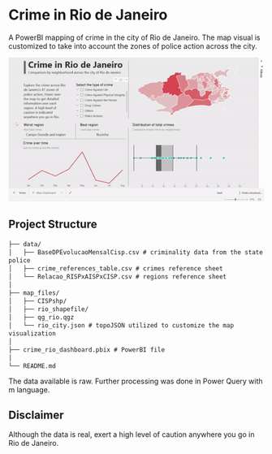 # Crime in Rio de Janeiro

A PowerBI mapping of crime in the city of Rio de Janeiro. The map visual is customized to take into account the zones of police action across the city.

![dashboard_demo](ex_gif.gif)

## Project Structure
```
├── data/
│   ├── BaseDPEvolucaoMensalCisp.csv # criminality data from the state police
│   ├── crime_references_table.csv # crimes reference sheet
│   └── Relacao_RISPxAISPxCISP.csv # regions reference sheet
│
├── map_files/
│   ├── CISPshp/
│   ├── rio_shapefile/
│   ├── qg_rio.qgz
│   └── rio_city.json # topoJSON utilized to customize the map visualization
│
├── crime_rio_dashboard.pbix # PowerBI file
│
└── README.md
```

The data available is raw. Further processing was done in Power Query with m language.

## Disclaimer

Although the data is real, exert a high level of caution anywhere you go in Rio de Janeiro.